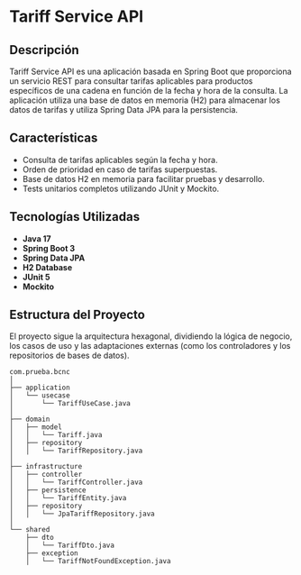 # Tariff Service API

## Descripción

Tariff Service API es una aplicación basada en Spring Boot que proporciona un servicio REST para consultar tarifas aplicables para productos específicos de una cadena en función de la fecha y hora de la consulta. La aplicación utiliza una base de datos en memoria (H2) para almacenar los datos de tarifas y utiliza Spring Data JPA para la persistencia.

## Características

- Consulta de tarifas aplicables según la fecha y hora.
- Orden de prioridad en caso de tarifas superpuestas.
- Base de datos H2 en memoria para facilitar pruebas y desarrollo.
- Tests unitarios completos utilizando JUnit y Mockito.

## Tecnologías Utilizadas

- **Java 17**
- **Spring Boot 3**
- **Spring Data JPA**
- **H2 Database**
- **JUnit 5**
- **Mockito**

## Estructura del Proyecto

El proyecto sigue la arquitectura hexagonal, dividiendo la lógica de negocio, los casos de uso y las adaptaciones externas (como los controladores y los repositorios de bases de datos).

```plaintext
com.prueba.bcnc
│
├── application
│   └── usecase
│       └── TariffUseCase.java
│
├── domain
│   ├── model
│   │   └── Tariff.java
│   ├── repository
│   │   └── TariffRepository.java
│
├── infrastructure
│   ├── controller
│   │   └── TariffController.java
│   ├── persistence
│   │   └── TariffEntity.java
│   ├── repository
│   │   └── JpaTariffRepository.java
│
└── shared
    ├── dto
    │   └── TariffDto.java
    ├── exception
    │   └── TariffNotFoundException.java
    